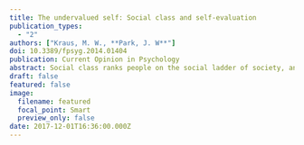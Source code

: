 ```yaml
---
title: The undervalued self: Social class and self-evaluation
publication_types:
  - "2"
authors: ["Kraus, M. W., **Park, J. W**"]
doi: 10.3389/fpsyg.2014.01404
publication: Current Opinion in Psychology
abstract: Social class ranks people on the social ladder of society, and in this research we examine how perceptions of economic standing shape the way that individuals evaluate the self. Given that reminders of one’s own subordinate status in society are an indicator of how society values the self in comparison to others, we predicted that chronic lower perceptions of economic standing rank vis-à-vis others would explain associations between objective social class and negative self-evaluation, whereas situation-specific reminders of low economic standing would elicit negative self-evaluations, particularly in those from lower-class backgrounds. In Study 1, perceptions of social class rank accounted for the positive relationship between objective material resource measures of social class and self-esteem. In Study 2, lower-class individuals who received a low (versus equal) share of economic resources in an economic game scenario reported more negative self-conscious emotions relative to upper-class individuals. Discussion focused on the implications of this research for understanding class-based cultural models of the self, and for how social class shapes self-evaluations chronically.
draft: false
featured: false
image:
  filename: featured
  focal_point: Smart
  preview_only: false
date: 2017-12-01T16:36:00.000Z
---
```

